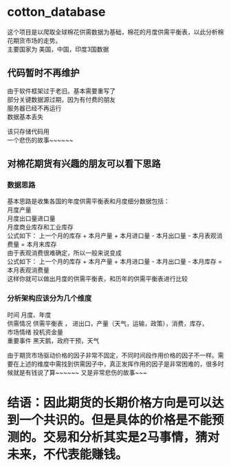 # cotton_database
这个项目是以爬取全球棉花供需数据为基础，棉花的月度供需平衡表，以此分析棉花期货市场的走势。  
主要国家为 美国，中国，印度3国数据

## 代码暂时不再维护
由于软件框架过于老旧。基本需要重写了  
部分关键数据源过期，因为有付费的朋友  
服务器已经不再运行  
数据基本丢失  
  
该只存储代码用  
一个悲伤的故事~~~~~~  


## 对棉花期货有兴趣的朋友可以看下思路

### 数据思路
基本思路是收集各国的年度供需平衡表和月度细分数据包括：  
月度产量  
月度出口量进口量  
月度商业库存和工业库存  
公式如下： 上一个月的库存 + 本月产量 + 本月进口量 - 本月出口量 - 本月表观消费量 = 本月末库存  
由于表观消费很难确定，所以一般来说变成  
公式如下： 上一个月的库存 + 本月产量 + 本月进口量 - 本月出口量 - 本月库存  =   本月表观消费量  
这样你就可以做出月度的供需平衡表，和历年的供需平衡表进行比较  

### 分析架构应该分为几个维度
时间      月度、年度  
供需情况  供需平衡表 ， 进出口，产量（天气，运输，政策），消费，库存，  
市场情绪  投机资金量  
重要事件  黑天鹅，政府干预，天气  
  
由于期货市场驱动价格的因子非常不固定，不同时间段作用价格的因子不一样。需要在上述的维度中需找到供需因子中，真正发挥作用的因子是非常困难的，很多时候就是有钱说了算~~~~~~ 又是非常悲伤的故事~~~
  
# 结语：因此期货的长期价格方向是可以达到一个共识的。但是具体的价格是不能预测的。交易和分析其实是2马事情，猜对未来，不代表能赚钱。

